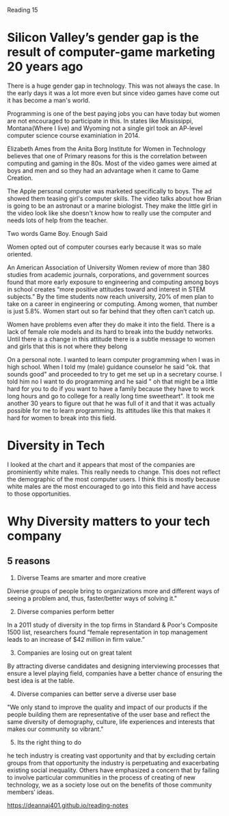 Reading 15

# Silicon Valley’s gender gap is the result of computer-game marketing 20 years ago

There is a huge gender gap in technology. This was not always the case. In the early days it was a lot more even but since video games have come out it has become a man's world.

Programming is one of the best paying jobs you can have today but women are not encouraged to participate in this. In states like Mississippi, Montana(Where I live) and Wyoming not a single girl took an AP-level computer science course examiniation in 2014. 

Elizabeth Ames from the Anita Borg Institute for Women in Technology believes that one of  Primary reasons for this is the correlation between computing and gaming in the 80s. Most of the video games were aimed at boys and men and so they had an advantage when it came to Game Creation.

The Apple personal computer was marketed specifically to boys. The ad showed them teasing girl's computer skills. The video talks about how Brian is going to be an astronaut or a marine biologist. They make the little girl in the video look like she doesn't know how to really use the computer and needs lots of help from the teacher. 

Two words Game Boy. Enough Said

Women opted out of computer courses early because it was so male oriented. 

An American Association of University Women review of more than 380 studies from academic journals, corporations, and government sources found that more early exposure to engineering and computing among boys in school creates “more positive attitudes toward and interest in STEM subjects.” By the time students now reach university, 20% of men plan to take on a career in engineering or computing. Among women, that number is just 5.8%. Women start out so far behind that they often can’t catch up.


Women have problems even after they do make it into the field. There is a lack of female role models and its hard to break into the buddy networks. Until there is a change in this attitude there is a subtle message to women and girls that this is not where they belong

On a personal note. I wanted to learn computer programming when I was in high school. When I told my (male) guidance counselor he said "ok. that sounds good" and proceeded to try to get me set up in a secretary course. I told him no I want to do programming and he said " oh that might be a little hard for you to do if you want to have a family because they have to work long hours and go to college for a really long time sweetheart".  It took me another 30 years to figure out that he was full of it and that it was actually possible for me to learn programming. Its attitudes like this that makes it hard for women to break into this field. 

# Diversity in Tech

I looked at the chart and it appears that most of the companies are prominiently white males. This really needs to change. This does not reflect the demographic of the most computer users. I think this is mostly because white males are the most encouraged to go into this field and have access to those opportunities. 

# Why Diversity matters to your tech company

## 5 reasons

1. Diverse Teams are smarter and more creative

Diverse groups of people bring to organizations more and different ways of seeing a problem and, thus, faster/better ways of solving it."

2. Diverse companies perform better

In a 2011 study of diversity in the top firms in Standard & Poor's Composite 1500 list, researchers found “female representation in top management leads to an increase of $42 million in firm value.”

3. Companies are losing out on great talent

By attracting diverse candidates and designing interviewing processes that ensure a level playing field, companies have a better chance of ensuring the best idea is at the table. 

4. Diverse companies can better serve a diverse user base

"We only stand to improve the quality and impact of our products if the people building them are representative of the user base and reflect the same diversity of demography, culture, life experiences and interests that makes our community so vibrant."

5. Its the right thing to do

he tech industry is creating vast opportunity and that by excluding certain groups from that opportunity the industry is perpetuating and exacerbating existing social inequality. Others have emphasized a concern that by failing to involve particular communities in the process of creating of new technology, we as a society lose out on the benefits of those community members’ ideas. 







https://deannaj401.github.io/reading-notes